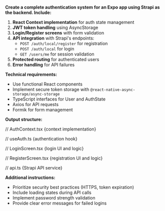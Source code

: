 **Create a complete authentication system for an Expo app using Strapi as the backend. Include:**

1. **React Context implementation** for auth state management
2. **JWT token handling** using AsyncStorage
3. **Login/Register screens** with form validation
4. **API integration** with Strapi's endpoints:
   - `POST /auth/local/register` for registration
   - `POST /auth/local` for login
   - `GET /users/me` for session validation
5. **Protected routing** for authenticated users
6. **Error handling** for API failures

**Technical requirements:**
- Use functional React components
- Implement secure token storage with `@react-native-async-storage/async-storage`
- TypeScript interfaces for User and AuthState
- Axios for API requests
- Formik for form management

**Output structure:**

// AuthContext.tsx
{context implementation}

// useAuth.ts
{authentication hook}

// LoginScreen.tsx
{login UI and logic}

// RegisterScreen.tsx
{registration UI and logic}

// api.ts
{Strapi API service}


**Additional instructions:**
- Prioritize security best practices (HTTPS, token expiration)
- Include loading states during API calls
- Implement password strength validation
- Provide clear error messages for failed logins
